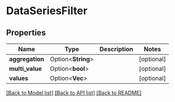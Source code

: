 # DataSeriesFilter

## Properties

| Name            | Type                    | Description | Notes      |
| --------------- | ----------------------- | ----------- | ---------- |
| **aggregation** | Option<**String**>      |             | [optional] |
| **multi_value** | Option<**bool**>        |             | [optional] |
| **values**      | Option<**Vec<String>**> |             | [optional] |

[[Back to Model list]](../README.md#documentation-for-models) [[Back to API list]](../README.md#documentation-for-api-endpoints) [[Back to README]](../README.md)
